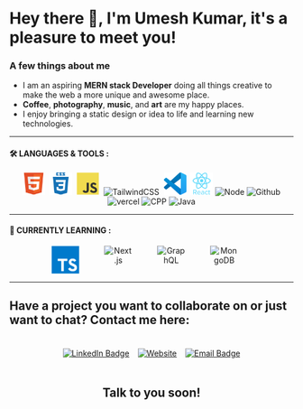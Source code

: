 # Hey there :wave:, I'm Umesh Kumar, it's a pleasure to meet you! 

### A few things about me

- I am an aspiring **MERN stack Developer** doing all things creative to make the web a more unique and awesome place.
- **Coffee**, **photography**, **music**, and **art** are my happy places.
- I enjoy bringing a static design or idea to life and learning new technologies.

---

#### :hammer_and_wrench: LANGUAGES & TOOLS :
<div align="center" >
<div>
  <img src="https://github.com/devicons/devicon/blob/master/icons/html5/html5-original.svg" title="HTML5" alt="HTML" width="40" height="40"/>&nbsp;
  <img src="https://github.com/devicons/devicon/blob/master/icons/css3/css3-plain-wordmark.svg"  title="CSS3" alt="CSS" width="40" height="40"/>&nbsp;
  <img src="https://github.com/devicons/devicon/blob/master/icons/javascript/javascript-original.svg" title="JavaScript" alt="JavaScript" width="40" height="40"/>&nbsp;
  <img src="https://logowik.com/content/uploads/images/tailwind-css3232.logowik.com.webp" title="TailwindCSS" alt="TailwindCSS" width="40" height="40" />&nbsp;
  <img src="https://github.com/devicons/devicon/blob/master/icons/vscode/vscode-original.svg" title="VSCode" alt="VSCode" width="40" height="40"/>&nbsp;
  <img src="https://github.com/devicons/devicon/blob/master/icons/react/react-original-wordmark.svg" title="React" alt="React" width="40" height="40"/>
  <img src="https://cdn-icons-png.flaticon.com/512/919/919825.png" title="Node" alt="Node" width="40" height="40"/>
  <img src="https://w7.pngwing.com/pngs/914/758/png-transparent-github-social-media-computer-icons-logo-android-github-logo-computer-wallpaper-banner-thumbnail.png" title="Github" alt="Github" width="40" height="40"/>
  <img src="https://images.prismic.io/contrary-research/0f4e0201-e82a-4356-b167-ee0610ec7ad0_Vercel.jpeg?auto=compress,format" title="vercel" alt="vercel" width="40" height="40"/>
  <img src="https://cdn.iconscout.com/icon/free/png-256/free-cplusplus-1-1175244.png?f=webp" title="CPP" alt="CPP" width="40" height="40"/>
  <img src="https://w7.pngwing.com/pngs/578/816/png-transparent-java-class-file-java-platform-standard-edition-java-development-kit-java-runtime-environment-coffee-jar-text-class-orange-thumbnail.png" title="Java" alt="Java" width="40" height="40"/>
</div>
</div>

---

#### :book: CURRENTLY LEARNING :
<div align="center">
  <div style="display: flex; flex-wrap: wrap; justify-content: center; gap: 20px;">
    <img src="https://github.com/devicons/devicon/blob/master/icons/typescript/typescript-plain.svg" title="TypeScript" alt="TypeScript" width="50" height="50"/>&nbsp;
    <img src="https://www.datocms-assets.com/98835/1684410508-image-7.png" title="Next.js" alt="Next.js" width="50" height="50"/>&nbsp;
    <img src="https://graphql-kr.github.io/img/twitter_image.png" title="GraphQL" alt="GraphQL" width="50" height="50"/>&nbsp;
    <img src="https://www.pngitem.com/pimgs/m/385-3850320_png-transparent-mongodb-icon-mongodb-logo-png-download.png" title="MongoDB" alt="MongoDB" width="50" height="50"/>&nbsp;
  </div>
</div>

---

## Have a project you want to collaborate on or just want to chat? Contact me here:

<div align="center" style="display: flex; justify-content: center; align-items: center; gap: 15px; padding: 20px;">
  
  <a href="https://www.linkedin.com/in/umesh-kumar98/" target="_blank">
    <img src="https://thumbs.dreamstime.com/b/linkedin-logo-icon-linkedin-logo-icon-vector-illustration-358522873.jpg" alt="LinkedIn Badge" width="40" height="40"/>
  </a>
  
  <a href="https://umeshkumar.vercel.app/" target="_blank">
    <img src="https://www.freepnglogos.com/uploads/logo-website-png/logo-website-website-icon-with-png-and-vector-format-for-unlimited-22.png" alt="Website" width="40" height="40"/>
  </a>
  
  <a href="mailto:Vargos98@gmail.com">
    <img src="https://static.vecteezy.com/system/resources/previews/016/716/465/original/gmail-icon-free-png.png" alt="Email Badge" width="40" height="40"/>
  </a>
  
</div>

<h2 align="center">Talk to you soon!</h2>
